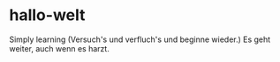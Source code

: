 # hallo-welt
Simply learning (Versuch's und verfluch's und beginne wieder.)
Es geht weiter, auch wenn es harzt.
